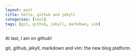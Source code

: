```yaml
---
layout: post
title: hello, github and jekyll
categories: [tool]
tags: [git, github, jekyll, markdown, vim]
---
```


<p>At last, I am on github!</p>

git, github, jekyll, markdown and vim: the new blog platform.

